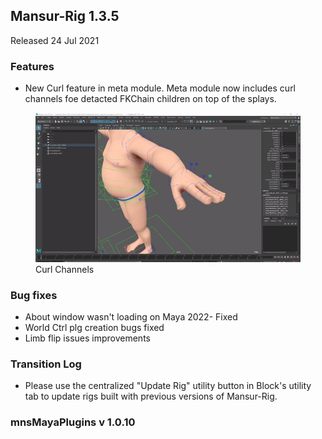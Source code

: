 ## Mansur-Rig 1.3.5
Released 24 Jul 2021

### Features
- New Curl feature in meta module. Meta module now includes curl channels foe detacted FKChain children on top of the splays.
<figure>
  <img src="../../images/releaseNotes/135_fingerCurls.gif"/>
  <figcaption>Curl Channels</figcaption>
</figure>

### Bug fixes
- About window wasn't loading on Maya 2022- Fixed
- World Ctrl plg creation bugs fixed
- Limb flip issues improvements

### Transition Log
- Please use the centralized "Update Rig" utility button in Block's utility tab to update rigs built with previous versions of Mansur-Rig. 

### mnsMayaPlugins v 1.0.10

